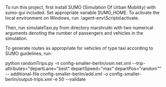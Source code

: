 To run this project, first install SUMO (Simulation Of Urban Mobility) with sumo-gui included. Set appropriate variable 
SUMO_HOME. To activate the local environment on Windows, run .\agent-env\Scripts\activate.

Then, run simulateTaxi.py from directory marshrutki with two numerical arguments denoting the number of 
passengers and vehicles in the simulation.



To generate routes as appropriate for vehicles of type taxi according to SUMO guidelines, run:

python randomTrips.py -n config-smaller-berlin/osm.net.xml --trip-attributes="departLane=\"best\" departSpeed=\"max\" departPos=\"random\"" --
additional-file config-smaller-berlin/add.xml -o config-smaller-berlin/output-trips.xml -e 50 --validate